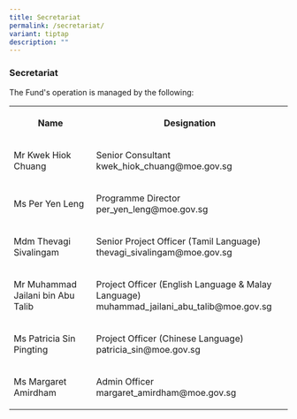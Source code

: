 ```yaml
---
title: Secretariat
permalink: /secretariat/
variant: tiptap
description: ""
---
```

<h3>Secretariat</h3>
<p>The Fund's operation is managed by the following:</p>
<table style="minWidth: 50px">
<colgroup>
<col>
<col>
</colgroup>
<tbody>
<tr>
<th rowspan="1" colspan="1">
<p>Name</p>
</th>
<th rowspan="1" colspan="1">
<p>Designation</p>
</th>
</tr>
<tr>
<td rowspan="1" colspan="1">
<p>Mr Kwek Hiok Chuang
<br>
</p>
</td>
<td rowspan="1" colspan="1">
<p>Senior Consultant
<br>kwek_hiok_chuang@moe.gov.sg</p>
</td>
</tr>
<tr>
<td rowspan="1" colspan="1">
<p>Ms Per Yen Leng</p>
</td>
<td rowspan="1" colspan="1">
<p>Programme Director
<br>per_yen_leng@moe.gov.sg</p>
</td>
</tr>
<tr>
<td rowspan="1" colspan="1">
<p>Mdm Thevagi Sivalingam</p>
</td>
<td rowspan="1" colspan="1">
<p>Senior Project Officer (Tamil Language)
<br>thevagi_sivalingam@moe.gov.sg</p>
</td>
</tr>
<tr>
<td rowspan="1" colspan="1">
<p>Mr Muhammad Jailani bin Abu Talib</p>
</td>
<td rowspan="1" colspan="1">
<p>Project Officer (English Language &amp; Malay Language)
<br>muhammad_jailani_abu_talib@moe.gov.sg</p>
</td>
</tr>
<tr>
<td rowspan="1" colspan="1">
<p>Ms Patricia Sin Pingting</p>
</td>
<td rowspan="1" colspan="1">
<p>Project Officer (Chinese Language)
<br>patricia_sin@moe.gov.sg</p>
</td>
</tr>
<tr>
<td rowspan="1" colspan="1">
<p>Ms Margaret Amirdham</p>
</td>
<td rowspan="1" colspan="1">
<p>Admin Officer
<br>margaret_amirdham@moe.gov.sg</p>
</td>
</tr>
</tbody>
</table>
<p></p>